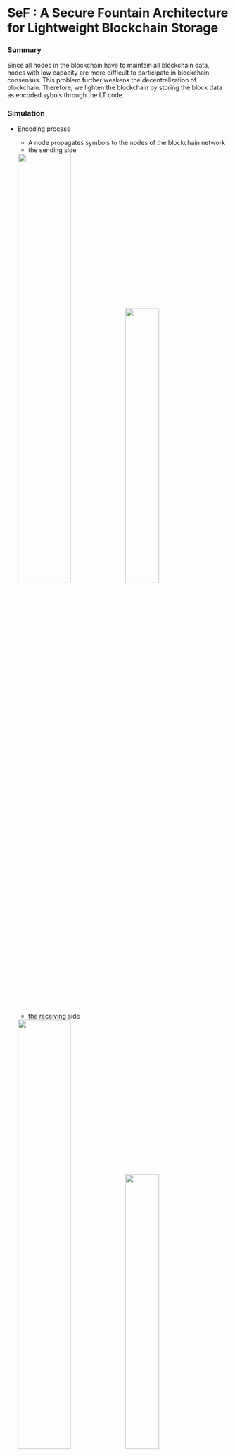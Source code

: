 # SeF : A Secure Fountain Architecture for Lightweight Blockchain Storage


### Summary

Since all nodes in the blockchain have to maintain all blockchain data, nodes with low capacity are more difficult to participate in blockchain consensus. This problem further weakens the decentralization of blockchain. Therefore, we lighten the blockchain by storing the block data as encoded sybols through the LT code.

### Simulation 

- Encoding process
  - A node propagates symbols to the nodes of the blockchain network
  - the sending side
  <img src="https://user-images.githubusercontent.com/73271891/157414197-def0be43-7e86-46fa-9854-382beb7de8d1.jpg" width="50%">
  <img src="https://user-images.githubusercontent.com/73271891/157414365-65f1353a-1ca5-4bc6-a1b4-9efa91cb2b77.jpg" width="40%">

  - the receiving side
  <img src="https://user-images.githubusercontent.com/73271891/157414327-c4cfe6fb-73f3-44d0-a8ec-a49cbac9952d.jpg" width="50%">
  <img src="https://user-images.githubusercontent.com/73271891/157414426-1d684222-68c5-4f40-b71f-8d1b940273cb.jpg" width="40%">



### REFERENCE
- [INTRODUCTION TO FOUNTAIN CODES: LT CODES WITH PYTHON](https://franpapers.com/en/algorithmic/2018-introduction-to-fountain-codes-lt-codes-with-python/)
- M. Dai, S. Zhang, H. Wang and S. Jin, "A Low Storage Room Requirement Framework for Distributed Ledger in Blockchain," in IEEE Access, vol. 6, pp. 22970-22975, 2018
- KADHE, Swanand; CHUNG, Jichan; RAMCHANDRAN, Kannan. SeF: A secure fountain architecture for slashing storage costs in blockchains. arXiv preprint arXiv:1906.12140, 2019.


